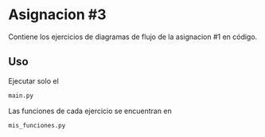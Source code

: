 # Asignacion #3

Contiene los ejercicios de diagramas de flujo de la asignacion #1 en código.

## Uso
Ejecutar solo el 
```python
main.py 
``` 
Las funciones de cada ejercicio se encuentran en 
```python
mis_funciones.py
``` 